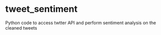 # tweet_sentiment
Python code to access twtter API and perform sentiment analysis on the cleaned tweets
